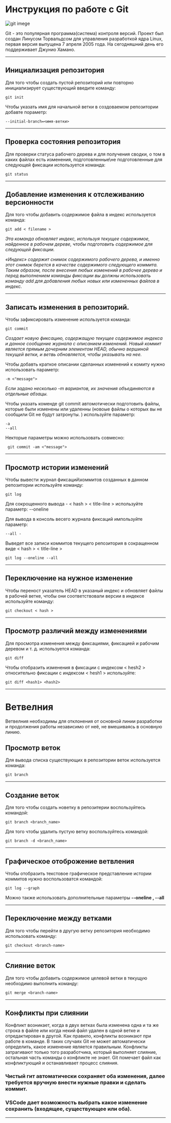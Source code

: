 # Инструкция по работе с Git

![git imege](git.jpg)

Git - это популярная программа(система) контроля 
версий.  Проект был создан Линусом Торвальдсом для управления разработкой ядра Linux, первая версия выпущена 7 апреля 2005 года. На сегодняшний день его поддерживает Джунио Хамано.
___

## Инициализация репозитория
Для того чтобы создать пустой репозиторий или повторно инициализирует существующий введите команду:

    git init

Чтобы указать имя для начальной ветки в создоваемом репозитории добавте пораметр:

    --initial-branch=<имя-ветки> 
___

## Проверка состояния репозитория
Для проверки статуса рабочего дерева и для получения сводки, о том в каких файлах есть изменения, подготовленные\не подготовленные для следующей фиксации используется команда:

    git status 
___

## Добавление изменения к отслеживанию версионности
 Для того чтобы добавить содержимое файла в индекс используется команда:
    
    git add < filename >

*Эта команда обновляет индекс, используя текущее содержимое, найденное в рабочем дереве, чтобы подготовить содержимое для следующей фиксации.*

*«Индекс» содержит снимок содержимого рабочего дерева, и именно этот снимок берется в качестве содержимого следующего коммита. Таким образом, после внесения любых изменений в рабочее дерево и перед выполнением команды фиксации вы должны использовать команду add  для добавления любых новых или измененных файлов в индекс.*
___

## Записать изменения в репозиторий.
Чтобы зафиксировать изменение используется команда:

    git commit
*Создает новую фиксацию, содержащую текущее содержимое индекса и данное сообщение журнала с описанием изменений. Новый коммит является прямым дочерним элементом HEAD, обычно вершиной текущей ветки, и ветвь обновляется, чтобы указывать на нее.*

Чтобы добавть краткое описании сделанных изменений к комиту нужно использовать параметр:

    -m <"message"> 
*Если задано несколько -m вариантов, их значения объединяются в отдельные абзацы.*

Чтобы указать коменде git commit автомотически подготовить файлы, которые были изменены или удаленны (новоые файлы о которых вы не сообщили Git не будут затронуты. ) используйте параметр:

    -a
    --all  
    
Некторые параметры можно использовать совмесно:

     git commit -am <"message">
___

## Просмотр истории изменений
Чтобы вывести журнал фиксаций\коммитов созданных в данном репозитории используйте команду:

    git log 

Для сокрощенного вывода - < hash > < title-line > используйте  параметр:
    --oneline


Для вывода в консоль весего журнала фиксаций импользуйте параметр:

    --all - 

Выведет все записи коммитов текущего репозитория в сокращенном виде < hash > < title-line >

    git log --oneline --all
___

## Переключение на нужное изменение
Чтобы переност указатель HEAD в указаный индекс и обновляет файлы в рабочей ветке, чтобы они соответствовали версии в индексе используйте команду:

    git checkout < hash > 
___

## Просмотр различий между изменениями
Для просмотра изменения между фиксациями, фиксацией и рабочим деревом и т. д. используется команда:

    git diff

Чтобы отобразить изменения в фиксации с индексом < hesh2 > относительно фиксации с индексом < hesh1 > используйте:

    git diff <hash1> <hash2>
___




# Ветвелния

Ветвелния необходимы для отклонения от основной линии разработки и продолжения работы независимо от неё, не вмешиваясь в основную линию.

## Просмотр веток
Для вывода списка существующих в репозитории веток используется команда:

    git branch
___

## Создание веток
Для того чтобы создать новетку в репозитерии воспользуйтесь командой:

    git branch <branch_name>

Для того чтобы удалить пустую ветку воспользуйтесь командой:

    git branch -d <branch_name>
____

## Графическое отоброжение ветвления
Чтобы отобразить текстовое графическое представление истории коммитов нужно воспользоватся командой:

    git log --graph
Можно также использовать дополнительные параметры **--oneline , --all**
___

## Переключение между ветками
Для того чтобы перейти в другую ветку репозитория необходимо использовать команду:

    git checkout <branch-name>
___

## Слияние веток
Для того чтобы добавить содержимое целевой ветки в текущую необходимо выполнить команду:

    git merge <branch-name>
___

## Конфликты при слиянии
Конфликт возникает, когда в двух ветках была изменена одна и та же строка в файле или когда некий файл удален в одной ветке и отредактирован в другой. Как правило, конфликты возникают при работе в команде. В таких случаях Git не может автоматически определить, какое изменение является правильным. Конфликты затрагивают только того разработчика, который выполняет слияние, остальная часть команды о конфликте не знает. Git помечает файл как конфликтующий и останавливает процесс слияния.

### Чистый гит автоматически сохраняет оба изменения, далее требуется вручную внести нужные правки и сделать коммит.

### VSСode дает возможность выбрать какое изменение сохранить (входящее, существующее или оба).
___